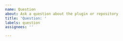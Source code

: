 ```yaml
---
name: Question
about: Ask a question about the plugin or repository
title: 'Question: '
labels: question
assignees: ''

---
```



